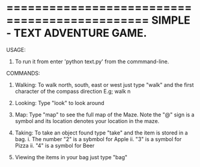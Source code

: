 ==============================================
SIMPLE - TEXT ADVENTURE GAME.
==============================================

USAGE:

1. To run it from enter 'python text.py' from the commmand-line.

COMMANDS:
1. Walking: To walk north, south, east or west just type "walk" and the first character of the compass direction
E.g; walk n

2. Looking: Type "look" to look around

3. Map: Type "map" to see the full map of the Maze. Note the "@" sign is a symbol and its location denotes your location in the maze.


4. Taking: To take an object found type "take" and the item is stored in a bag.
i.  The number "2" is a sybmbol for Apple
ii. "3" is a symbol for Pizza
ii. "4" is a symbol for Beer

5. Viewing the items in your bag just type "bag"
